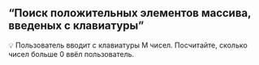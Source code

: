 ## “Поиск положительных элементов массива, введеных с клавиатуры”

💡 Пользователь вводит с клавиатуры M чисел. Посчитайте, сколько чисел больше 0 ввёл пользователь.